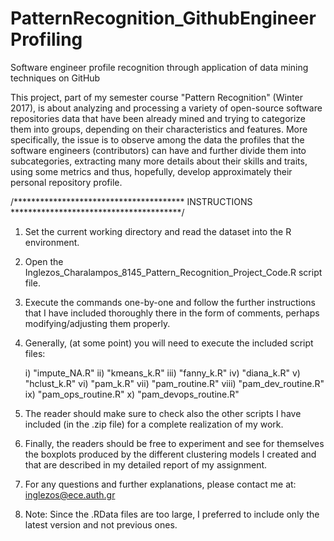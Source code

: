 # PatternRecognition_GithubEngineerProfiling
Software engineer profile recognition through application of data mining techniques on GitHub

This project, part of my semester course "Pattern Recognition" (Winter 2017), is about analyzing and processing a variety of open-source software repositories data that have been already mined and trying to categorize them into groups, depending on their characteristics and features. More specifically, the issue is to observe among the data the profiles that the software engineers (contributors) can have and further divide them into subcategories, extracting many more details about their skills and traits, using some metrics and thus, hopefully, develop approximately their personal repository profile.


/***************************************    INSTRUCTIONS    ***************************************/

1) Set the current working directory and read the dataset into the R environment.

2) Open the Inglezos_Charalampos_8145_Pattern_Recognition_Project_Code.R script file.

3) Execute the commands one-by-one and follow the further instructions that I have included thoroughly there in the form of comments, perhaps modifying/adjusting them properly.

4) Generally, (at some point) you will need to execute the included script files:

	i) "impute_NA.R"
	ii) "kmeans_k.R"
	iii) "fanny_k.R"
	iv) "diana_k.R"
	v) "hclust_k.R"
	vi) "pam_k.R"
	vii) "pam_routine.R"
	viii) "pam_dev_routine.R"
	ix) "pam_ops_routine.R"
	x) "pam_devops_routine.R"


5) The reader should make sure to check also the other scripts I have included (in the .zip file) for a complete realization of my work.

6) Finally, the readers should be free to experiment and see for themselves the boxplots produced by the different clustering models I created and that are described in my detailed report of my assignment.

7) For any questions and further explanations, please contact me at: inglezos@ece.auth.gr

8) Note: Since the .RData files are too large, I preferred to include only the latest version and not previous ones.
